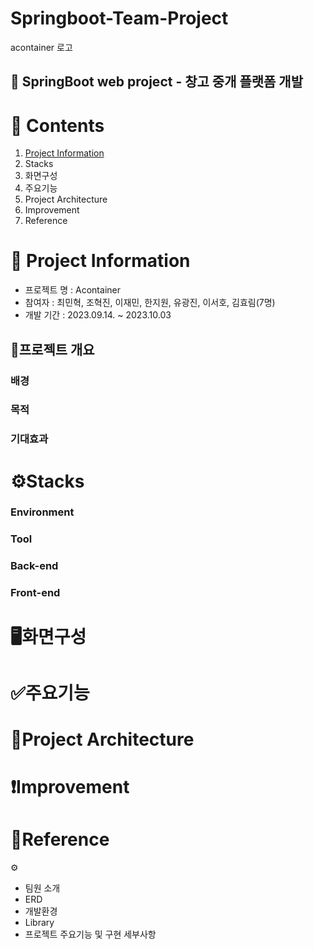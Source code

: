 # Springboot-Team-Project
acontainer 로고
## 🏢 SpringBoot web project - 창고 중개 플랫폼 개발

# 📌 Contents
1. [Project Information](#📝-Project-Information)
2. Stacks
3. 화면구성
4. 주요기능
5. Project Architecture
6. Improvement
7. Reference

# 📝 Project Information
* 프로젝트 명 : Acontainer
* 참여자 : 최민혁, 조혁진, 이재민, 한지원, 유광진, 이서호, 김효림(7명)
* 개발 기간 : 2023.09.14. ~ 2023.10.03

## 📘프로젝트 개요
### 배경
### 목적
### 기대효과

# ⚙️Stacks
### Environment
### Tool
### Back-end
### Front-end

# 🖥️화면구성

# ✅주요기능

# 🔀Project Architecture

# ❗Improvement

# 🔗Reference


⚙️



* 팀원 소개
* ERD
* 개발환경
* Library
* 프로젝트 주요기능 및 구현 세부사항
